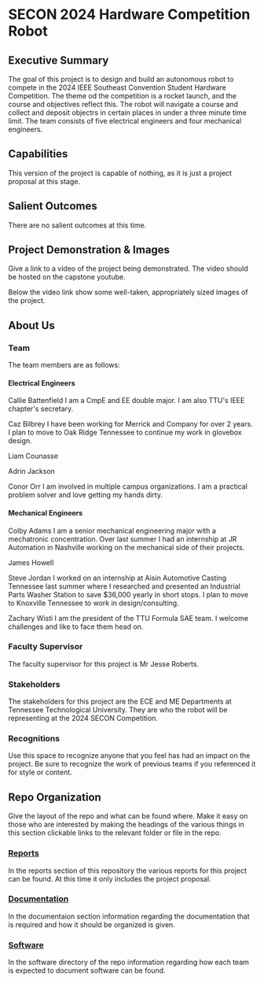 # SECON 2024 Hardware Competition Robot

## Executive Summary

The goal of this project is to design and build an autonomous robot to compete in the 2024 IEEE Southeast Convention Student Hardware Competition. The theme od the competition is a rocket launch, and the course and objectives reflect this. The robot will navigate a course and collect and deposit objectrs in certain places in under a three minute time limit. The team consists of five electrical engineers and four mechanical engineers.


## Capabilities

This version of the project is capable of nothing, as it is just a project proposal at this stage.


## Salient Outcomes

There are no salient outcomes at this time.


## Project Demonstration & Images

Give a link to a video of the project being demonstrated. The video should be hosted on the capstone youtube.

Below the video link show some well-taken, appropriately sized images of the project.


## About Us

### Team

The team members are as follows:

#### Electrical Engineers

Callie Battenfield
I am a CmpE and EE double major. I am also TTU's IEEE chapter's secretary.

Caz Bilbrey
I have been working for Merrick and Company for over 2 years. I plan to move to Oak Ridge Tennessee  to continue my work in glovebox design.

Liam Counasse

Adrin Jackson

Conor Orr
I am involved in multiple campus organizations. I am a practical problem solver and love getting my hands dirty.

#### Mechanical Engineers

Colby Adams
I am a senior mechanical engineering major with a mechatronic concentration. Over last summer I had an internship at JR Automation in Nashville working on the mechanical side of their projects.

James Howell

Steve Jordan
I worked on an internship at Aisin Automotive Casting Tennessee last summer where I researched and presented an Industrial Parts Washer Station to save $36,000 yearly in short stops. I plan to move to Knoxville Tennessee to work in design/consulting.

Zachary Wisti
I am the president of the TTU Formula SAE team. I welcome challenges and like to face them head on.

### Faculty Supervisor

The faculty supervisor for this project is Mr Jesse Roberts. 

### Stakeholders

The stakeholders for this project are the ECE and ME Departments at Tennessee Technological University. They are who the robot will be representing at the 2024 SECON Competition.

### Recognitions

Use this space to recognize anyone that you feel has had an impact on the project. Be sure to recognize the work of previous teams if you referenced it for style or content. 

## Repo Organization

Give the layout of the repo and what can be found where. Make it easy on those who are interested by making the headings of the various things in this section clickable links to the relevant folder or file in the repo.


### [Reports](https://github.com/cebttu/CapstoneTeam1/blob/main/Reports)

In the reports section of this repository the various reports for this project can be found. At this time it only includes the project proposal.

### [Documentation](https://github.com/cebttu/CapstoneTeam1/tree/main/Documentation)

In the documentaion section information regarding the documentation that is required and how it should be organized is given.

### [Software](https://github.com/cebttu/CapstoneTeam1/tree/main/Software)

In the software directory of the repo information regarding how each team is expected to document software can be found.
